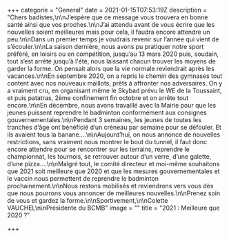+++
categorie = "General"
date = 2021-01-15T07:53:19Z
description = "Chers badistes,\n\nJ’espère que ce message vous trouvera en bonne santé ainsi que vos proches.\n\nJ’ai attendu avant de vous écrire que les nouvelles soient meilleures mais pour cela, il faudra encore attendre un peu.\n\nDans un premier temps je voudrais revenir sur l’année qui vient de s’écouler.\n\nLa saison dernière, nous avons pu pratiquer notre sport préféré, en loisirs ou en compétition, jusqu’au 13 mars 2020 puis, soudain, tout s’est arrêté jusqu’à l'été, nous laissant chacun trouver les moyens de garder la forme. On pensait alors que la vie normale reviendrait après les vacances.\n\nEn septembre 2020, on a repris le chemin des gymnases tout content avec nos nouveaux maillots, prêts à affronter nos adversaires. On y a vraiment cru, en organisant même le Skybad prévu le WE de la Toussaint, et puis patatras, 2ème confinement fin octobre et on arrête tout encore.\n\nEn décembre, nous avons travaillé avec la Mairie pour que les jeunes puissent reprendre le badminton conformément aux consignes gouvernementales.\n\nPendant 3 semaines, les jeunes de toutes les tranches d’âge ont bénéficié d’un créneau par semaine pour se défouler. Et ils avaient tous la banane....\n\nAujourd’hui, on nous annonce de nouvelles restrictions, sans vraiment nous montrer le bout du tunnel, il faut donc encore attendre pour se rencontrer sur les terrains, reprendre le championnat, les tournois, se retrouver autour d’un verre, d’une galette, d’une pizza....\n\nMalgré tout, le comité directeur et moi-même souhaitons que 2021 soit meilleure que 2020 et que les mesures gouvernementales et le vaccin nous permettent de reprendre le badminton prochainement.\n\nNous restons mobilisés et reviendrons vers vous dès que nous pourrons vous annoncer de meilleures nouvelles.\n\nPrenez soin de vous et gardez la forme.\n\nSportivement,\n\nColette VAUCHEL\n\nPrésidente du BCMB"
image = ""
title = "2021 : Meilleure que 2020 ?"

+++
